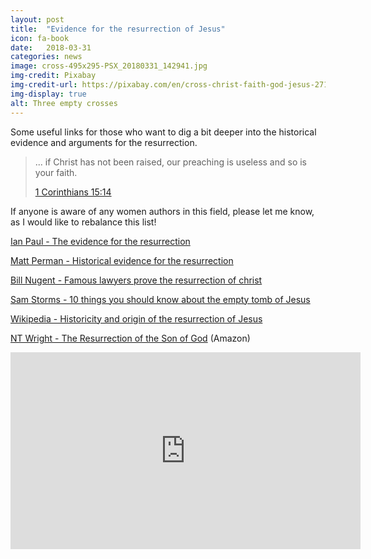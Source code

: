 ```yaml
---
layout: post
title:  "Evidence for the resurrection of Jesus"
icon: fa-book
date:   2018-03-31
categories: news
image: cross-495x295-PSX_20180331_142941.jpg
img-credit: Pixabay
img-credit-url: https://pixabay.com/en/cross-christ-faith-god-jesus-2713356/
img-display: true
alt: Three empty crosses
---
```

Some useful links for those who want to dig a bit deeper into the historical evidence and arguments for the resurrection.
<!--more-->

> ... if Christ has not been raised, our preaching is useless and so is your faith.
>
> <a href="https://www.biblegateway.com/passage/?search=1+Corinthians+15&version=NIVUK" target="_blank" title="Bible Gateway">1 Corinthians 15:14</a>

If anyone is aware of any women authors in this field, please let me know, as I would like to rebalance this list!

[Ian Paul - The evidence for the resurrection](https://www.psephizo.com/biblical-studies/what-is-the-evidence-for-the-resurrection/)

[Matt Perman - Historical evidence for the resurrection](https://www.desiringgod.org/articles/historical-evidence-for-the-resurrection)

[Bill Nugent - Famous lawyers prove the resurrection of christ](http://bnugent.org/famous-lawyers-prove-the-resurrection-of-christ/)

[Sam Storms - 10 things you should know about the empty tomb of Jesus](https://www.crosswalk.com/faith/bible-study/10-things-you-should-know-about-the-empty-tomb-of-jesus.html)

[Wikipedia - Historicity and origin of the resurrection of Jesus](https://en.wikipedia.org/wiki/Historicity_and_origin_of_the_Resurrection_of_Jesus)

[NT Wright - The Resurrection of the Son of God](https://www.amazon.co.uk/Resurrection-Son-Christian-Origin-Question/dp/0281055505) (Amazon)

<iframe width="560" height="315" src="https://www.youtube.com/embed/e2rAGimw2hY?rel=0" frameborder="0" allow="autoplay; encrypted-media" allowfullscreen></iframe>

